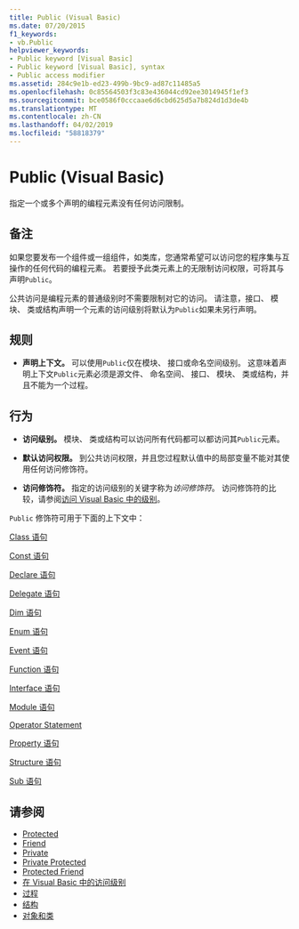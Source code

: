 ```yaml
---
title: Public (Visual Basic)
ms.date: 07/20/2015
f1_keywords:
- vb.Public
helpviewer_keywords:
- Public keyword [Visual Basic]
- Public keyword [Visual Basic], syntax
- Public access modifier
ms.assetid: 284c9e1b-ed23-499b-9bc9-ad87c11485a5
ms.openlocfilehash: 0c85564503f3c83e436044cd92ee3014945f1ef3
ms.sourcegitcommit: bce0586f0cccaae6d6cbd625d5a7b824d1d3de4b
ms.translationtype: MT
ms.contentlocale: zh-CN
ms.lasthandoff: 04/02/2019
ms.locfileid: "58818379"
---
```

# <a name="public-visual-basic"></a>Public (Visual Basic)
指定一个或多个声明的编程元素没有任何访问限制。  
  
## <a name="remarks"></a>备注  
 如果您要发布一个组件或一组组件，如类库，您通常希望可以访问您的程序集与互操作的任何代码的编程元素。 若要授予此类元素上的无限制访问权限，可将其与声明`Public`。  
  
 公共访问是编程元素的普通级别时不需要限制对它的访问。 请注意，接口、 模块、 类或结构声明一个元素的访问级别将默认为`Public`如果未另行声明。  
  
## <a name="rules"></a>规则  
  
-   **声明上下文。** 可以使用`Public`仅在模块、 接口或命名空间级别。 这意味着声明上下文`Public`元素必须是源文件、 命名空间、 接口、 模块、 类或结构，并且不能为一个过程。  
  
## <a name="behavior"></a>行为  
  
-   **访问级别。** 模块、 类或结构可以访问所有代码都可以都访问其`Public`元素。  
  
-   **默认访问权限。** 到公共访问权限，并且您过程默认值中的局部变量不能对其使用任何访问修饰符。  
  
-   **访问修饰符。** 指定的访问级别的关键字称为*访问修饰符*。 访问修饰符的比较，请参阅[访问 Visual Basic 中的级别](../../../visual-basic/programming-guide/language-features/declared-elements/access-levels.md)。  
  
 `Public` 修饰符可用于下面的上下文中：  
  
 [Class 语句](../../../visual-basic/language-reference/statements/class-statement.md)  
  
 [Const 语句](../../../visual-basic/language-reference/statements/const-statement.md)  
  
 [Declare 语句](../../../visual-basic/language-reference/statements/declare-statement.md)  
  
 [Delegate 语句](../../../visual-basic/language-reference/statements/delegate-statement.md)  
  
 [Dim 语句](../../../visual-basic/language-reference/statements/dim-statement.md)  
  
 [Enum 语句](../../../visual-basic/language-reference/statements/enum-statement.md)  
  
 [Event 语句](../../../visual-basic/language-reference/statements/event-statement.md)  
  
 [Function 语句](../../../visual-basic/language-reference/statements/function-statement.md)  
  
 [Interface 语句](../../../visual-basic/language-reference/statements/interface-statement.md)  
  
 [Module 语句](../../../visual-basic/language-reference/statements/module-statement.md)  
  
 [Operator Statement](../../../visual-basic/language-reference/statements/operator-statement.md)  
  
 [Property 语句](../../../visual-basic/language-reference/statements/property-statement.md)  
  
 [Structure 语句](../../../visual-basic/language-reference/statements/structure-statement.md)  
  
 [Sub 语句](../../../visual-basic/language-reference/statements/sub-statement.md)  
  
## <a name="see-also"></a>请参阅

- [Protected](../../../visual-basic/language-reference/modifiers/protected.md)
- [Friend](../../../visual-basic/language-reference/modifiers/friend.md)
- [Private](../../../visual-basic/language-reference/modifiers/private.md)
- [Private Protected](private-protected.md)
- [Protected Friend](protected-friend.md)
- [在 Visual Basic 中的访问级别](../../../visual-basic/programming-guide/language-features/declared-elements/access-levels.md)
- [过程](../../../visual-basic/programming-guide/language-features/procedures/index.md)
- [结构](../../../visual-basic/programming-guide/language-features/data-types/structures.md)
- [对象和类](../../../visual-basic/programming-guide/language-features/objects-and-classes/index.md)

